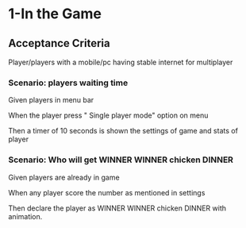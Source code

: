 # 1-In the Game

## Acceptance Criteria

Player/players with a mobile/pc having stable internet for multiplayer

### Scenario: players waiting time

  Given players in menu bar

  When the player press " Single player mode" option on menu

  Then a timer of 10 seconds is shown the settings of game and stats
  of player

### Scenario: Who will get WINNER WINNER chicken DINNER

  Given players are already in game

  When any player score the number as mentioned in settings

  Then declare the player as WINNER WINNER chicken DINNER
  with animation.

